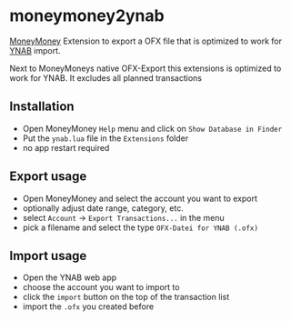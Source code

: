 # moneymoney2ynab

[MoneyMoney](https://moneymoney-app.com/) Extension to export a OFX file that is optimized to work for [YNAB](https://www.youneedabudget.com/) import.

Next to MoneyMoneys native OFX-Export this extensions is optimized to work for YNAB. It excludes all planned transactions   

## Installation

- Open MoneyMoney `Help` menu and click on `Show Database in Finder`
- Put the `ynab.lua` file in the `Extensions` folder
- no app restart required

## Export usage
- Open MoneyMoney and select the account you want to export
- optionally adjust date range, category, etc.
- select `Account` -> `Export Transactions...` in the menu
- pick a filename and select the type `OFX-Datei for YNAB (.ofx)`

## Import usage
- Open the YNAB web app
- choose the account you want to import to 
- click the `import` button on the top of the transaction list
- import the `.ofx` you created before

